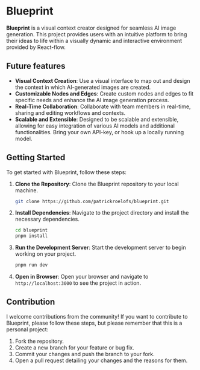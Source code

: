 # Blueprint

**Blueprint** is a visual context creator designed for seamless AI image generation. This project provides users with an intuitive platform to bring their ideas to life within a visually dynamic and interactive environment provided by React-flow.

## Future features

- **Visual Context Creation**: Use a visual interface to map out and design the context in which AI-generated images are created.
- **Customizable Nodes and Edges**: Create custom nodes and edges to fit specific needs and enhance the AI image generation process.
- **Real-Time Collaboration**: Collaborate with team members in real-time, sharing and editing workflows and contexts.
- **Scalable and Extensible**: Designed to be scalable and extensible, allowing for easy integration of various AI models and additional functionalities. Bring your own API-key, or hook up a locally running model.

## Getting Started

To get started with Blueprint, follow these steps:

1. **Clone the Repository**: Clone the Blueprint repository to your local machine.

   ```bash
   git clone https://github.com/patrickroelofs/blueprint.git
   ```

2. **Install Dependencies**: Navigate to the project directory and install the necessary dependencies.

   ```bash
   cd blueprint
   pnpm install
   ```

3. **Run the Development Server**: Start the development server to begin working on your project.

   ```bash
   pnpm run dev
   ```

4. **Open in Browser**: Open your browser and navigate to `http://localhost:3000` to see the project in action.

## Contribution

I welcome contributions from the community! If you want to contribute to Blueprint, please follow these steps, but please remember that this is a personal project:

1. Fork the repository.
2. Create a new branch for your feature or bug fix.
3. Commit your changes and push the branch to your fork.
4. Open a pull request detailing your changes and the reasons for them.
